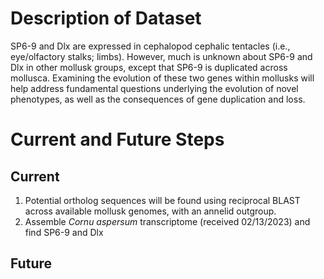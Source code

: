# Description of Dataset

SP6-9 and Dlx are expressed in cephalopod cephalic tentacles (i.e., eye/olfactory stalks; limbs). However, much is unknown about SP6-9 and Dlx in other mollusk groups, except that SP6-9 is duplicated across mollusca. Examining the evolution of these two genes within mollusks will help address fundamental questions underlying the evolution of novel phenotypes, as well as the consequences of gene duplication and loss.


# Current and Future Steps

## Current

1) Potential ortholog sequences will be found using reciprocal BLAST across available mollusk genomes, with an annelid outgroup. 
2) Assemble *Cornu aspersum* transcriptome (received 02/13/2023) and find SP6-9 and Dlx

## Future
